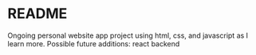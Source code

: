 # README
Ongoing personal website app project using html, css, and javascript as I learn more.
Possible future additions:
  react
  backend
  
